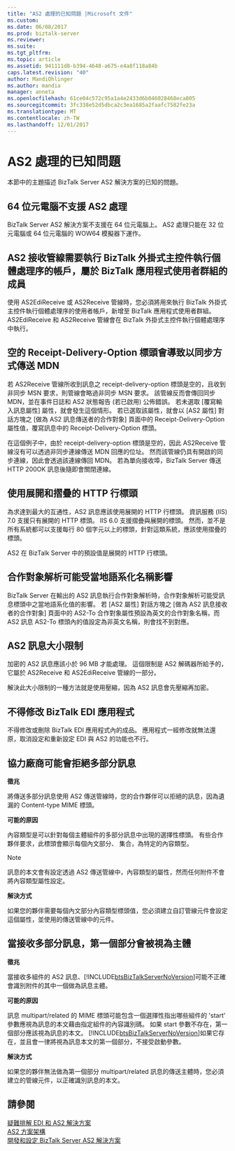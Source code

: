 ```yaml
---
title: "AS2 處理的已知問題 |Microsoft 文件"
ms.custom: 
ms.date: 06/08/2017
ms.prod: biztalk-server
ms.reviewer: 
ms.suite: 
ms.tgt_pltfrm: 
ms.topic: article
ms.assetid: 941111d8-b394-4648-a675-e4a8f118a84b
caps.latest.revision: "40"
author: MandiOhlinger
ms.author: mandia
manager: anneta
ms.openlocfilehash: 61ce04c572c95a1a4e2433d6b046028468eca805
ms.sourcegitcommit: 3fc338e52d5dbca2c3ea1685a2faafc7582fe23a
ms.translationtype: MT
ms.contentlocale: zh-TW
ms.lasthandoff: 12/01/2017
---
```

# <a name="known-issues-with-as2-processing"></a>AS2 處理的已知問題
本節中的主題描述 BizTalk Server AS2 解決方案的已知的問題。  
  
## <a name="as2-processing-not-supported-on-64-bit-computers"></a>64 位元電腦不支援 AS2 處理  
 BizTalk Server AS2 解決方案不支援在 64 位元電腦上。 AS2 處理只能在 32 位元電腦或 64 位元電腦的 WOW64 模擬器下運作。  
  
## <a name="the-as2-receive-pipelines-require-the-account-that-the-biztalk-isolated-host-instance-process-is-running-under-to-be-part-of-the-biztalk-application-users-group"></a>AS2 接收管線需要執行 BizTalk 外掛式主控件執行個體處理序的帳戶，屬於 BizTalk 應用程式使用者群組的成員  
 使用 AS2EdiReceive 或 AS2Receive 管線時，您必須將用來執行 BizTalk 外掛式主控件執行個體處理序的使用者帳戶，新增至 BizTalk 應用程式使用者群組。 AS2EdiReceive 和 AS2Receive 管線會在 BizTalk 外掛式主控件執行個體處理序中執行。  
  
## <a name="an-empty-receipt-delivery-option-header-will-cause-an-mdn-to-be-sent-synchronously"></a>空的 Receipt-Delivery-Option 標頭會導致以同步方式傳送 MDN  
 若 AS2Receive 管線所收到訊息之 receipt-delivery-option 標頭是空的，且收到非同步 MSN 要求，則管線會略過非同步 MSN 要求。 該管線反而會傳回同步 MDN，並在事件日誌和 AS2 狀態報告 (若已啟用) 公佈錯誤。 若未選取 [覆寫輸入訊息屬性] 屬性，就會發生這個情形。 若已選取該屬性，就會以 [AS2 屬性] 對話方塊之 [做為 AS2 訊息傳送者的合作對象] 頁面中的 Receipt-Delivery-Option 屬性值，覆寫訊息中的 Receipt-Delivery-Option 標頭。  
  
 在這個例子中，由於 receipt-delivery-option 標頭是空的，因此 AS2Receive 管線沒有可以透過非同步連線傳送 MDN 回應的位址。 然而該管線仍具有開啟的同步連線，因此會透過該連線傳回 MDN。 若為單向接收埠，BizTalk Server 傳送 HTTP 200OK 訊息後隨即會關閉連線。  
  
## <a name="use-of-unfolded-and-folded-http-line-headers"></a>使用展開和摺疊的 HTTP 行標頭  
 為求達到最大的互通性，AS2 訊息應該使用展開的 HTTP 行標頭。 資訊服務 (IIS) 7.0 支援只有展開的 HTTP 標頭。 IIS 6.0 支援摺疊與展開的標頭。 然而，並不是所有系統都可以支援每行 80 個字元以上的標頭，針對這類系統，應該使用摺疊的標頭。  
  
 AS2 在 BizTalk Server 中的預設值是展開的 HTTP 行標頭。  
  
## <a name="party-resolution-can-be-affected-by-a-localized-name"></a>合作對象解析可能受當地語系化名稱影響  
 BizTalk Server 在輸出的 AS2 訊息執行合作對象解析時，合作對象解析可能受訊息標頭中之當地語系化值的影響。 若 [AS2 屬性] 對話方塊之 [做為 AS2 訊息接收者的合作對象] 頁面中的 AS2-To 合作對象屬性預設為英文的合作對象名稱，而 AS2 訊息 AS2-To 標頭內的值設定為非英文名稱，則會找不到對應。  
  
## <a name="as2-message-size-limitation"></a>AS2 訊息大小限制  
 加密的 AS2 訊息應該小於 96 MB 才能處理。 這個限制是 AS2 解碼器所給予的，它屬於 AS2Receive 和 AS2EdiReceive 管線的一部分。  
  
 解決此大小限制的一種方法就是使用壓縮，因為 AS2 訊息會先壓縮再加密。  
  
## <a name="biztalk-edi-application-must-not-be-modified"></a>不得修改 BizTalk EDI 應用程式  
 不得修改或刪除 BizTalk EDI 應用程式內的成品。 應用程式一經修改就無法還原，取消設定和重新設定 EDI 與 AS2 的功能也不行。  
  
## <a name="partner-may-reject-multipart-messages"></a>協力廠商可能會拒絕多部分訊息  
 **徵兆**  
  
 將傳送多部分訊息使用 AS2 傳送管線時，您的合作夥伴可以拒絕的訊息，因為遺漏的 Content-type MIME 標頭。  
  
 **可能的原因**  
  
 內容類型是可以針對每個主體組件的多部分訊息中出現的選擇性標頭。 有些合作夥伴要求，此標頭會顯示每個內文部分、 集合，為特定的內容類型。  
  
> [!NOTE]
>  訊息的本文會有設定透過 AS2 傳送管線中，內容類型的屬性，然而任何附件不會將內容類型屬性設定。  
  
 **解決方式**  
  
 如果您的夥伴需要每個內文部分內容類型標頭值，您必須建立自訂管線元件會設定這個屬性，並使用的傳送管線中的元件。  
  
## <a name="when-receiving-multipart-messages-the-first-part-is-considered-the-body"></a>當接收多部分訊息，第一個部分會被視為主體  
 **徵兆**  
  
 當接收多組件的 AS2 訊息、[!INCLUDE[btsBizTalkServerNoVersion](../includes/btsbiztalkservernoversion-md.md)]可能不正確會識別附件的其中一個做為訊息主體。  
  
 **可能的原因**  
  
 訊息 multipart/related 的 MIME 標頭可能包含一個選擇性指出哪些組件的 'start' 參數應視為訊息的本文藉由指定組件的內容識別碼。 如果 start 參數不存在，第一個部分應該視為訊息的本文。 [!INCLUDE[btsBizTalkServerNoVersion](../includes/btsbiztalkservernoversion-md.md)]如果它存在，並且會一律將視為訊息本文的第一個部分，不接受啟動參數。  
  
 **解決方式**  
  
 如果您的夥伴無法做為第一個部分 multipart/related 訊息的傳送主體時，您必須建立的管線元件，以正確識別訊息的本文。  
  
## <a name="see-also"></a>請參閱  
 [疑難排解 EDI 和 AS2 解決方案](../core/troubleshooting-edi-and-as2-solutions.md)   
 [AS2 方案架構](../core/as2-solution-architecture.md)   
 [開發和設定 BizTalk Server AS2 解決方案](../core/developing-and-configuring-biztalk-server-as2-solutions.md)